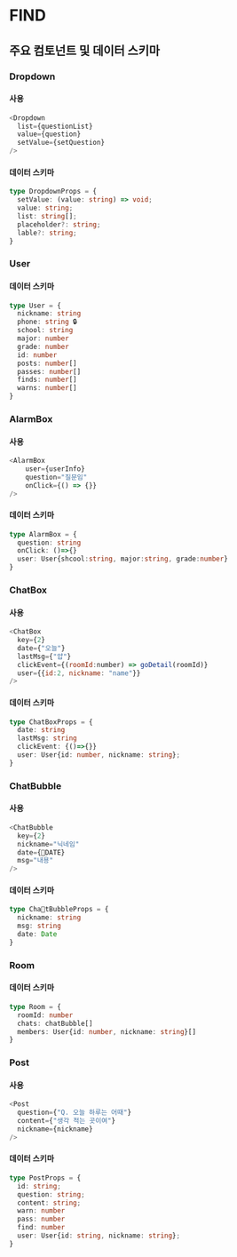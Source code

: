 # FIND


## 주요 컴토넌트 및 데이터 스키마



### Dropdown

#### 사용
```js
<Dropdown
  list={questionList}
  value={question}
  setValue={setQuestion}
/>
```

#### 데이터 스키마
```ts
type DropdownProps = {
  setValue: (value: string) => void;
  value: string;
  list: string[];
  placeholder?: string;
  lable?: string;
}
```




### User

#### 데이터 스키마
```ts
type User = {
  nickname: string
  phone: string 🔒
  school: string
  major: number
  grade: number
  id: number
  posts: number[]
  passes: number[]
  finds: number[]
  warns: number[]
}
```




### AlarmBox

#### 사용
```js
<AlarmBox
    user={userInfo}
    question="질문임"
    onClick={() => {}}
/>
```

#### 데이터 스키마
```ts
type AlarmBox = {
  question: string
  onClick: ()=>{}
  user: User{shcool:string, major:string, grade:number}
}
```




### ChatBox

#### 사용
```js
<ChatBox
  key={2}
  date={"오늘"}
  lastMsg={"얍"}
  clickEvent={(roomId:number) => goDetail(roomId)}
  user={{id:2, nickname: "name"}}
/>
```

#### 데이터 스키마
```ts
type ChatBoxProps = {
  date: string
  lastMsg: string
  clickEvent: {()=>{}}
  user: User{id: number, nickname: string};
}
```



### ChatBubble

#### 사용
```js
<ChatBubble
  key={2}
  nickname="닉네임"
  date={DATE}
  msg="내용"
/>
```

#### 데이터 스키마
```ts
type ChatBubbleProps = {
  nickname: string
  msg: string
  date: Date
}
```



### Room

#### 데이터 스키마

```ts
type Room = {
  roomId: number
  chats: chatBubble[]
  members: User{id: number, nickname: string}[]
}
```


### Post

#### 사용
```js
<Post
  question={"Q. 오늘 하루는 어때"}
  content={"생각 적는 곳이여"}
  nickname={nickname}
/>
```

#### 데이터 스키마
```ts
type PostProps = {
  id: string;
  question: string;
  content: string;
  warn: number
  pass: number
  find: number
  user: User{id: string, nickname: string};
}
```

